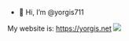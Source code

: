 - 👋 Hi, I’m @yorgis711

My website is: https://yorgis.net
![](https://komarev.com/ghpvc/?yorgis711)

